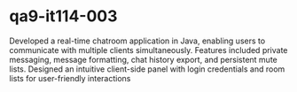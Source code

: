 # qa9-it114-003
Developed a real-time chatroom application in Java, enabling users to communicate with multiple clients simultaneously. Features included private messaging, message formatting, chat history export, and persistent mute lists. Designed an intuitive client-side panel with login credentials and room lists for user-friendly interactions
